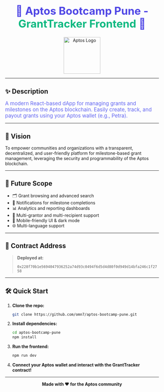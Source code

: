 
<div align="center">
  <h1 style="color:#4F46E5; font-size:2.5em;">🚀 Aptos Bootcamp Pune - <span style="color:#10B981;">GrantTracker Frontend</span> 🎉</h1>
  <img src="https://aptos.dev/img/logos/aptos_logo.svg" alt="Aptos Logo" width="120"/>
</div>

---

## ✨ Description

<span style="color:#6366F1; font-size:1.2em;">A modern React-based dApp for managing grants and milestones on the Aptos blockchain. Easily create, track, and payout grants using your Aptos wallet (e.g., Petra).</span>

---

## 🌟 Vision

To empower communities and organizations with a transparent, decentralized, and user-friendly platform for milestone-based grant management, leveraging the security and programmability of the Aptos blockchain.

---

## 🔮 Future Scope

- 🗂️ Grant browsing and advanced search
- 🔔 Notifications for milestone completions
- 📊 Analytics and reporting dashboards
- 👥 Multi-grantor and multi-recipient support
- 📱 Mobile-friendly UI & dark mode
- 🌐 Multi-language support

---

## 📜 Contract Address

> **Deployed at:**
> 
> `0x228f70b1e5694047936252a74d93c0494f6d5d4d80f0d949d14bfa246c1f2758`

---

## 🛠️ Quick Start

1. **Clone the repo:**
	```sh
	git clone https://github.com/omn7/aptos-bootcamp-pune.git
	```
2. **Install dependencies:**
	```sh
	cd aptos-bootcamp-pune
	npm install
	```
3. **Run the frontend:**
	```sh
	npm run dev
	```
4. **Connect your Aptos wallet and interact with the GrantTracker contract!**

---

<div align="center">
  <b>Made with ❤️ for the Aptos community</b>
</div>
